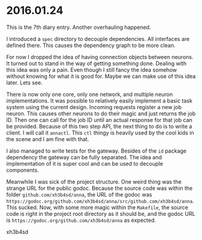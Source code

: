 # 2016.01.24
This is the 7th diary entry. Another overhauling happened.

I introduced a `spec` directory to decouple dependencies. All interfaces are
defined there.  This causes the dependency graph to be more clean.

For now I dropped the idea of having connection objects between neurons. It
turned out to stand in the way of getting something done. Dealing with this
idea was only a pain. Even though I still fancy the idea somehow without knowing
for what it is good for. Maybe we can make use of this idea later. Lets see.

There is now only one core, only one network, and multiple neuron
implementations. It was possible to relatively easily implement a basic task
system using the current design. Incoming requests register a new job neuron.
This causes other neurons to do their magic and just returns the job ID. Then
one can call for the job ID until an actual response for that job can be
provided. Because of this two step API, the next thing to do is to write a
client. I will call it `annactl`. This `ctl` thingy is heavily used by the cool
kids in the scene and I am fine with that.

I also managed to write tests for the gateway. Besides of the `id` package
dependency the gateway can be fully separated. The idea and implementation of
it is super cool and can be used to decouple components.

Meanwhile I was sick of the project structure. One weird thing was the strange
URL for the public godoc. Because the source code was within the folder
`github.com/xh3b4sd/anna`, the URL of the godoc was
`https://godoc.org/github.com/xh3b4sd/anna/src/github.com/xh3b4sd/anna`. This
sucked. Now, with some more magic within the `Makefile`, the source code is
right in the project root directory as it should be, and the godoc URL is
`https://godoc.org/github.com/xh3b4sd/anna` as expected.

xh3b4sd
